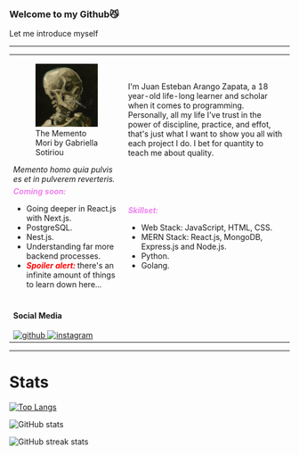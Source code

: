 <h3>Welcome to my Github😼</h3>
<p>Let me introduce myself</p>
<hr/>
<table>
    <tr>
        <td>
            <figure>
                <img
                    allign="left"
                    src="https://raw.githubusercontent.com/EsJuan-az/EsJuan-az/main/assets/img/profile_pic.jpg"
                    width="550"
                    alt="The Memento Mori by Gabriella Sotiriou"
                />
                <br/>
                <figcaption>
                    The Memento Mori by Gabriella Sotiriou
                <figcaption>
            </figure>
            <em>Memento homo quia pulvis es et in pulverem reverteris.</em>
        </td>
        <td>
            I'm Juan Esteban Arango Zapata, a 18 year-old life-long learner and scholar when it comes to programming. Personally, all my life I've trust in the power of discipline, practice, and effot, that's just what I want to show you all with each project I do. I bet for quantity to teach me about quality.
        </td>
    </tr>
    <tr>
        <td>
            <b><em style="color:violet">Coming soon:</em></b>
            <ul>
                <li>Going deeper in React.js with Next.js.</li>
                <li>PostgreSQL.</li>
                <li>Nest.js.</li>
                <li>Understanding far more backend processes.</li>
                <li><strong><em style="color:red">Spoiler alert:</em></strong> there's an infinite amount of things to learn down here...</li>
            </ul>
        </td>
        <td>
            <b><em style="color:violet">Skillset:</em></b>
            <ul>
                <li>Web Stack: JavaScript, HTML, CSS.</li>
                <li>MERN Stack: React.js, MongoDB, Express.js and Node.js.</li>
                <li>Python.</li>
                <li>Golang.</li>
            </ul>
        </td>
    </tr>
    <tr>
        <td>
            <h4>Social Media</h4>
            <a href="https://github.com/EsJuan-az">
                <img
                src='https://cdn.jsdelivr.net/npm/simple-icons@3.0.1/icons/github.svg'
                alt='github'
                height='40'
                />
            </a>
            <a href="https://www.instagram.com/arangoj._27/">
                <img
                src='https://cdn.jsdelivr.net/npm/simple-icons@3.0.1/icons/instagram.svg'
                alt='instagram'
                height='40'
                />
            </a>
        </td>
    </tr>
</table>

<hr/>

<h1>Stats</h1>

[![Top Langs](https://github-readme-stats.vercel.app/api/top-langs/?username=EsJuan-az)](https://github.com/anuraghazra/github-readme-stats)

![GitHub stats](https://github-readme-stats.vercel.app/api?username=EsJuan-az&show_icons=true)  


![GitHub streak stats](https://streak-stats.demolab.com/?user=EsJuan-az)  

